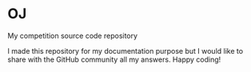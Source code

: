 # OJ
My competition source code repository

I made this repository for my documentation purpose but I would like to share with the GitHub community all my answers. Happy coding!
